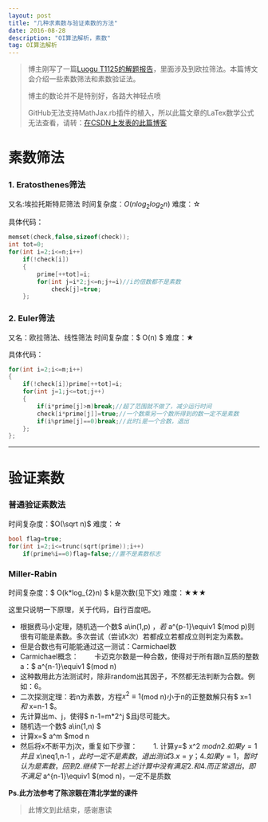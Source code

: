 ```yaml
---
layout: post
title: "几种求素数与验证素数的方法"
date: 2016-08-28 
description: "OI算法解析，素数"
tag: OI算法解析
--- 
```


<script src="https://cdn.mathjax.org/mathjax/latest/MathJax.js?config=TeX-AMS-MML_HTMLorMML" type="text/javascript"></script>

> 博主刚写了一篇[Luogu T1125的解题报告](https://darkkris.github.io/2016/08/Luogu-T1125-why_always_I_like_%E7%B4%A0%E6%95%B0-%E8%A7%A3%E9%A2%98%E6%8A%A5%E5%91%8A/)，里面涉及到欧拉筛法。本篇博文会介绍一些素数筛法和素数验证法。
> 
> 博主的数论并不是特别好，各路大神轻点喷
>
> GitHub无法支持MathJax.rb插件的植入，所以此篇文章的LaTex数学公式无法查看，请转：[在CSDN上发表的此篇博客](http://blog.csdn.net/u012709325/article/details/52344353)

# 素数筛法

### 1. Eratosthenes筛法

又名:埃拉托斯特尼筛法
时间复杂度：$O(nlog_{2}{log_{2}n})$
难度：☆

具体代码：

```c++
memset(check,false,sizeof(check));
int tot=0;
for(int i=2;i<=n;i++)
	if(!check[i])
	{
		prime[++tot]=i;
		for(int j=i*2;j<=n;j+=i)//i的倍数都不是素数
			check[j]=true;
	};
```

### 2. Euler筛法

又名：欧拉筛法、线性筛法
时间复杂度：$ O(n) $
难度：★

具体代码：

```c++
for(int i=2;i<=m;i++)
{
	if(!check[i])prime[++tot]=i;
	for(int j=1;j<=tot;j++)
	{
		if(i*prime[j]>m)break;//超了范围就不做了，减少运行时间
		check[i*prime[j]]=true;//一个数乘另一个数所得到的数一定不是素数
		if(i%prime[j]==0)break;//此时i是一个合数，退出
	};
};
```

***

# 验证素数

### 普通验证素数法

时间复杂度：$O(\sqrt n)$
难度：☆

```c++
bool flag=true;
for(int i=2;i<=trunc(sqrt(prime));i++)
	if(prime%i==0)flag=false;//置不是素数标志
```

### Miller-Rabin

时间复杂度：$ O(k*log_{2}n) $ k是次数(见下文)
难度：★★★

这里只说明一下原理，关于代码，自行百度吧。

 - 根据费马小定理，随机选一个数$ a\in(1,p) $，若$ a^{p-1}\equiv1 $(mod p)则很有可能是素数。多次尝试（尝试k次）若都成立若都成立则判定为素数。
 - 但是合数也有可能能通过这一测试：Carmichael数
 - Carmichael概念：
 　　卡迈克尔数是一种合数，使得对于所有跟n互质的整数a：$ a^{n-1}\equiv1 $(mod n)
 - 这种数用此方法测试时，除非random出其因子，不然都无法判断为合数。例如：6。
 - 二次探测定理：若n为素数，方程$x^2\equiv1$(mod n)小于n的正整数解只有$ x=1 $和$ x=n-1 $。
 - 先计算出m、j，使得$ n-1=m*2^j $且j尽可能大。
 - 随机选一个数$ a\in(1,n) $
 - 计算x=$ a^m $mod n
 - 然后将x不断平方j次，重复如下步骤：
　　1. 计算y=$ x^2 $mod n
　　2. 如果y=1并且$ x\neq1,n-1 $，此时一定不是素数，退出测试
　　3. x=y；
　　4. 如果y=1，暂时认为是素数，回到2.继续下一轮
若上述计算中没有满足2.和4.而正常退出，即不满足$ a^{n-1}\equiv1 $(mod n)，一定不是质数

**Ps.此方法参考了陈淙靓在清北学堂的课件**

> 此博文到此结束，感谢惠读